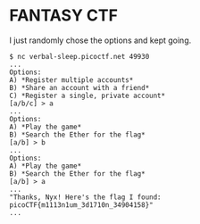 # FANTASY CTF

I just randomly chose the options and kept going.
```
$ nc verbal-sleep.picoctf.net 49930 
...
Options:
A) *Register multiple accounts*
B) *Share an account with a friend*
C) *Register a single, private account*
[a/b/c] > a
...
Options:
A) *Play the game*
B) *Search the Ether for the flag*
[a/b] > b
...
Options:
A) *Play the game*
B) *Search the Ether for the flag*
[a/b] > a
... 
"Thanks, Nyx! Here's the flag I found: picoCTF{m1113n1um_3d1710n_34904158}"
... 
```
